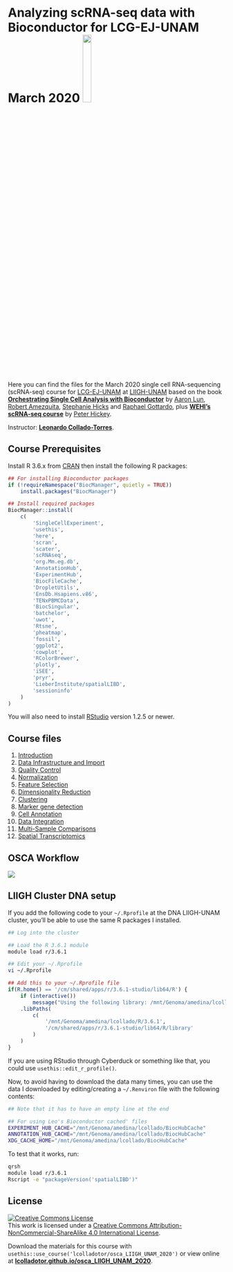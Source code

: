 
<!-- README.md is generated from README.Rmd. Please edit that file -->

# Analyzing **scRNA-seq** data with **Bioconductor** for **LCG-EJ-UNAM** March 2020 <a href="https://bioconductor.org/"><img src="https://osca.bioconductor.org/cover.png" width="20%"/></a>

<!-- badges: start -->

<!-- badges: end -->

Here you can find the files for the March 2020 single cell
RNA-sequencing (scRNA-seq) course for
[LCG-EJ-UNAM](https://lcgej.unam.mx/) at
[LIIGH-UNAM](https://liigh.unam.mx/) based on the book [**Orchestrating
Single Cell Analysis with
Bioconductor**](https://osca.bioconductor.org/) by [Aaron
Lun](https://www.linkedin.com/in/aaron-lun-869b5894/), [Robert
Amezquita](https://robertamezquita.github.io/), [Stephanie
Hicks](https://www.stephaniehicks.com/) and [Raphael
Gottardo](http://rglab.org), plus [**WEHI’s scRNA-seq
course**](https://drive.google.com/drive/folders/1cn5d-Ey7-kkMiex8-74qxvxtCQT6o72h)
by [Peter Hickey](https://www.peterhickey.org/).

Instructor: [**Leonardo
Collado-Torres**](http://lcolladotor.github.io/).

## Course Prerequisites

Install R 3.6.x from [CRAN](https://cran.r-project.org/) then install
the following R packages:

``` r
## For installing Bioconductor packages
if (!requireNamespace("BiocManager", quietly = TRUE))
    install.packages("BiocManager")

## Install required packages
BiocManager::install(
    c(
        'SingleCellExperiment',
        'usethis',
        'here',
        'scran',
        'scater',
        'scRNAseq',
        'org.Mm.eg.db',
        'AnnotationHub',
        'ExperimentHub',
        'BiocFileCache',
        'DropletUtils',
        'EnsDb.Hsapiens.v86',
        'TENxPBMCData',
        'BiocSingular',
        'batchelor',
        'uwot',
        'Rtsne',
        'pheatmap',
        'fossil',
        'ggplot2',
        'cowplot',
        'RColorBrewer',
        'plotly',
        'iSEE',
        'pryr',
        'LieberInstitute/spatialLIBD',
        'sessioninfo'
    )
)
```

You will also need to install
[RStudio](https://rstudio.com/products/rstudio/download/#download)
version 1.2.5 or newer.

## Course files

1.  [Introduction](01-introduction.html)
2.  [Data Infrastructure and
    Import](02-data-infrastructure-and-import.html)
3.  [Quality Control](03-quality-control.html)
4.  [Normalization](04-normalization.html)
5.  [Feature Selection](05-feature-selection.html)
6.  [Dimensionality Reduction](06-dimensionality-reduction.html)
7.  [Clustering](07-clustering.html)
8.  [Marker gene detection](08-marker-gene-detection.html)
9.  [Cell Annotation](09-cell-annotation.html)
10. [Data Integration](10-data-integration.html)
11. [Multi-Sample Comparisons](11-multi-sample-comparisons.html)
12. [Spatial Transcriptomics](12-spatial-transcriptomics.html)

## OSCA Workflow

<a href="https://osca.bioconductor.org/"><img src="https://raw.githubusercontent.com/Bioconductor/OrchestratingSingleCellAnalysis/master/images/Workflow.png" /></a>

## LIIGH Cluster DNA setup

If you add the following code to your `~/.Rprofile` at the DNA
LIIGH-UNAM cluster, you’ll be able to use the same R packages I
installed.

``` bash
## Log into the cluster

## Load the R 3.6.1 module
module load r/3.6.1

## Edit your ~/.Rprofile
vi ~/.Rprofile
```

``` r
## Add this to your ~/.Rprofile file
if(R.home() == '/cm/shared/apps/r/3.6.1-studio/lib64/R') {
    if (interactive())
        message("Using the following library: /mnt/Genoma/amedina/lcollado/R/3.6.1")
    .libPaths(
        c(
            '/mnt/Genoma/amedina/lcollado/R/3.6.1',
            '/cm/shared/apps/r/3.6.1-studio/lib64/R/library'
        )
    )
}
```

If you are using RStudio through Cyberduck or something like that, you
could use `usethis::edit_r_profile()`.

Now, to avoid having to download the data many times, you can use the
data I downloaded by editing/creating a `~/.Renviron` file with the
following contents:

``` bash
## Note that it has to have an empty line at the end

## For using Leo's Bioconductor cached' files
EXPERIMENT_HUB_CACHE="/mnt/Genoma/amedina/lcollado/BiocHubCache"
ANNOTATION_HUB_CACHE="/mnt/Genoma/amedina/lcollado/BiocHubCache"
XDG_CACHE_HOME="/mnt/Genoma/amedina/lcollado/BiocHubCache"
```

To test that it works, run:

``` bash
qrsh
module load r/3.6.1
Rscript -e "packageVersion('spatialLIBD')"
```

## License

<a rel="license" href="http://creativecommons.org/licenses/by-nc-sa/4.0/"><img alt="Creative Commons License" style="border-width:0" src="https://i.creativecommons.org/l/by-nc-sa/4.0/88x31.png" /></a><br />This
work is licensed under a
<a rel="license" href="http://creativecommons.org/licenses/by-nc-sa/4.0/">Creative
Commons Attribution-NonCommercial-ShareAlike 4.0 International
License</a>.

Download the materials for this course with
`usethis::use_course('lcolladotor/osca_LIIGH_UNAM_2020')` or view online
at
[**lcolladotor.github.io/osca\_LIIGH\_UNAM\_2020**](http://lcolladotor.github.io/osca_LIIGH_UNAM_2020).

<script type='text/javascript' id='clustrmaps' src='//cdn.clustrmaps.com/map_v2.js?cl=ffffff&w=300&t=n&d=tq5q8216epOrQBSllNIKhXOHUHi-i38brzUURkQEiXw'></script>

<!-- Global site tag (gtag.js) - Google Analytics -->

<script async src="https://www.googletagmanager.com/gtag/js?id=UA-161558379-1"></script>

<script>
  window.dataLayer = window.dataLayer || [];
  function gtag(){dataLayer.push(arguments);}
  gtag('js', new Date());

  gtag('config', 'UA-161558379-1');
</script>
